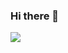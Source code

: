 ### Hi there 👋

<img src="https://img.shields.io/badge/Javascript-F7DF1E?style=?style=for-the-badge&logo=Javascript&logoColor=white"/></a>
